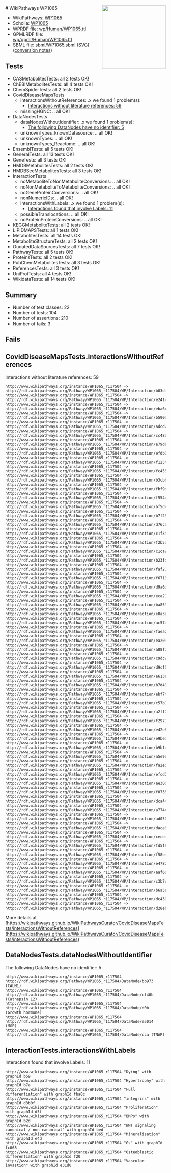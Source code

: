 <img style="float: right; width: 200px" src="../logo.png" />
# WikiPathways WP1065

* WikiPathways: [WP1065](https://identifiers.org/wikipathways:WP1065)
* Scholia: [WP1065](https://scholia.toolforge.org/wikipathways/WP1065)
* WPRDF file: [wp/Human/WP1065.ttl](../wp/Human/WP1065.ttl)
* GPMLRDF file: [wp/gpml/Human/WP1065.ttl](../wp/gpml/Human/WP1065.ttl)
* SBML file: [sbml/WP1065.sbml](../sbml/WP1065.sbml) ([SVG](../sbml/WP1065.svg)) ([conversion notes](../sbml/WP1065.txt))

## Tests
* CASMetabolitesTests: all 2 tests OK!
* ChEBIMetabolitesTests: all 4 tests OK!
* ChemSpiderTests: all 2 tests OK!
* CovidDiseaseMapsTests
    * interactionsWithoutReferences: .x we found 1 problem(s):
        * [Interactions without literature references: 59](#9701cd66)
    * missingHGNC: .. all OK!
* DataNodesTests
    * dataNodesWithoutIdentifier: .x we found 1 problem(s):
        * [The following DataNodes have no identifier: 5](#d2d32fa4)
    * unknownTypes_knownDatasource: .. all OK!
    * unknownTypes: .. all OK!
    * unknownTypes_Reactome: .. all OK!
* EnsemblTests: all 5 tests OK!
* GeneralTests: all 13 tests OK!
* GeneTests: all 3 tests OK!
* HMDBMetabolitesTests: all 2 tests OK!
* HMDBSecMetabolitesTests: all 3 tests OK!
* InteractionTests
    * noMetaboliteToNonMetaboliteConversions: .. all OK!
    * noNonMetaboliteToMetaboliteConversions: .. all OK!
    * noGeneProteinConversions: .. all OK!
    * nonNumericIDs: .. all OK!
    * interactionsWithLabels: .x we found 1 problem(s):
        * [Interactions found that involve Labels: 11](#fe97a8b9)
    * possibleTranslocations: .. all OK!
    * noProteinProteinConversions: .. all OK!
* KEGGMetaboliteTests: all 2 tests OK!
* LIPIDMAPSTests: all 1 tests OK!
* MetabolitesTests: all 14 tests OK!
* MetaboliteStructureTests: all 2 tests OK!
* OudatedDataSourcesTests: all 7 tests OK!
* PathwayTests: all 5 tests OK!
* ProteinsTests: all 2 tests OK!
* PubChemMetabolitesTests: all 3 tests OK!
* ReferencesTests: all 3 tests OK!
* UniProtTests: all 4 tests OK!
* WikidataTests: all 14 tests OK!


## Summary

* Number of test classes: 22
* Number of tests: 104
* Number of assertions: 210
* Number of fails: 3

## Fails

<a name="9701cd66" />

## CovidDiseaseMapsTests.interactionsWithoutReferences

Interactions without literature references: 59
```
http://www.wikipathways.org/instance/WP1065_r117504 -> http://rdf.wikipathways.org/Pathway/WP1065_r117504/WP/Interaction/b03df
http://www.wikipathways.org/instance/WP1065_r117504 -> http://rdf.wikipathways.org/Pathway/WP1065_r117504/WP/Interaction/e241c
http://www.wikipathways.org/instance/WP1065_r117504 -> http://rdf.wikipathways.org/Pathway/WP1065_r117504/WP/Interaction/eba6c
http://www.wikipathways.org/instance/WP1065_r117504 -> http://rdf.wikipathways.org/Pathway/WP1065_r117504/WP/Interaction/b590a
http://www.wikipathways.org/instance/WP1065_r117504 -> http://rdf.wikipathways.org/Pathway/WP1065_r117504/WP/Interaction/adcd2
http://www.wikipathways.org/instance/WP1065_r117504 -> http://rdf.wikipathways.org/Pathway/WP1065_r117504/WP/Interaction/cc48b
http://www.wikipathways.org/instance/WP1065_r117504 -> http://rdf.wikipathways.org/Pathway/WP1065_r117504/WP/Interaction/e79de
http://www.wikipathways.org/instance/WP1065_r117504 -> http://rdf.wikipathways.org/Pathway/WP1065_r117504/WP/Interaction/efdb0
http://www.wikipathways.org/instance/WP1065_r117504 -> http://rdf.wikipathways.org/Pathway/WP1065_r117504/WP/Interaction/f125f
http://www.wikipathways.org/instance/WP1065_r117504 -> http://rdf.wikipathways.org/Pathway/WP1065_r117504/WP/Interaction/fc455
http://www.wikipathways.org/instance/WP1065_r117504 -> http://rdf.wikipathways.org/Pathway/WP1065_r117504/WP/Interaction/b3cbb
http://www.wikipathways.org/instance/WP1065_r117504 -> http://rdf.wikipathways.org/Pathway/WP1065_r117504/WP/Interaction/fbf9d
http://www.wikipathways.org/instance/WP1065_r117504 -> http://rdf.wikipathways.org/Pathway/WP1065_r117504/WP/Interaction/f554e
http://www.wikipathways.org/instance/WP1065_r117504 -> http://rdf.wikipathways.org/Pathway/WP1065_r117504/WP/Interaction/bf5dc
http://www.wikipathways.org/instance/WP1065_r117504 -> http://rdf.wikipathways.org/Pathway/WP1065_r117504/WP/Interaction/b7f25
http://www.wikipathways.org/instance/WP1065_r117504 -> http://rdf.wikipathways.org/Pathway/WP1065_r117504/WP/Interaction/d76c5
http://www.wikipathways.org/instance/WP1065_r117504 -> http://rdf.wikipathways.org/Pathway/WP1065_r117504/WP/Interaction/c1f3f
http://www.wikipathways.org/instance/WP1065_r117504 -> http://rdf.wikipathways.org/Pathway/WP1065_r117504/WP/Interaction/f2b53
http://www.wikipathways.org/instance/WP1065_r117504 -> http://rdf.wikipathways.org/Pathway/WP1065_r117504/WP/Interaction/c1ca9
http://www.wikipathways.org/instance/WP1065_r117504 -> http://rdf.wikipathways.org/Pathway/WP1065_r117504/WP/Interaction/b23fd
http://www.wikipathways.org/instance/WP1065_r117504 -> http://rdf.wikipathways.org/Pathway/WP1065_r117504/WP/Interaction/faf27
http://www.wikipathways.org/instance/WP1065_r117504 -> http://rdf.wikipathways.org/Pathway/WP1065_r117504/WP/Interaction/f6713
http://www.wikipathways.org/instance/WP1065_r117504 -> http://rdf.wikipathways.org/Pathway/WP1065_r117504/WP/Interaction/d9a6d
http://www.wikipathways.org/instance/WP1065_r117504 -> http://rdf.wikipathways.org/Pathway/WP1065_r117504/WP/Interaction/eca21
http://www.wikipathways.org/instance/WP1065_r117504 -> http://rdf.wikipathways.org/Pathway/WP1065_r117504/WP/Interaction/ba859
http://www.wikipathways.org/instance/WP1065_r117504 -> http://rdf.wikipathways.org/Pathway/WP1065_r117504/WP/Interaction/e0a3a
http://www.wikipathways.org/instance/WP1065_r117504 -> http://rdf.wikipathways.org/Pathway/WP1065_r117504/WP/Interaction/ac57d
http://www.wikipathways.org/instance/WP1065_r117504 -> http://rdf.wikipathways.org/Pathway/WP1065_r117504/WP/Interaction/faea2
http://www.wikipathways.org/instance/WP1065_r117504 -> http://rdf.wikipathways.org/Pathway/WP1065_r117504/WP/Interaction/ea209
http://www.wikipathways.org/instance/WP1065_r117504 -> http://rdf.wikipathways.org/Pathway/WP1065_r117504/WP/Interaction/a88f7
http://www.wikipathways.org/instance/WP1065_r117504 -> http://rdf.wikipathways.org/Pathway/WP1065_r117504/WP/Interaction/c9dc9
http://www.wikipathways.org/instance/WP1065_r117504 -> http://rdf.wikipathways.org/Pathway/WP1065_r117504/WP/Interaction/d9cf5
http://www.wikipathways.org/instance/WP1065_r117504 -> http://rdf.wikipathways.org/Pathway/WP1065_r117504/WP/Interaction/e613e
http://www.wikipathways.org/instance/WP1065_r117504 -> http://rdf.wikipathways.org/Pathway/WP1065_r117504/WP/Interaction/b7d43
http://www.wikipathways.org/instance/WP1065_r117504 -> http://rdf.wikipathways.org/Pathway/WP1065_r117504/WP/Interaction/ebf7f
http://www.wikipathways.org/instance/WP1065_r117504 -> http://rdf.wikipathways.org/Pathway/WP1065_r117504/WP/Interaction/c57b1
http://www.wikipathways.org/instance/WP1065_r117504 -> http://rdf.wikipathways.org/Pathway/WP1065_r117504/WP/Interaction/a2ff7
http://www.wikipathways.org/instance/WP1065_r117504 -> http://rdf.wikipathways.org/Pathway/WP1065_r117504/WP/Interaction/f2971
http://www.wikipathways.org/instance/WP1065_r117504 -> http://rdf.wikipathways.org/Pathway/WP1065_r117504/WP/Interaction/e42e8
http://www.wikipathways.org/instance/WP1065_r117504 -> http://rdf.wikipathways.org/Pathway/WP1065_r117504/WP/Interaction/e9be1
http://www.wikipathways.org/instance/WP1065_r117504 -> http://rdf.wikipathways.org/Pathway/WP1065_r117504/WP/Interaction/b9b1d
http://www.wikipathways.org/instance/WP1065_r117504 -> http://rdf.wikipathways.org/Pathway/WP1065_r117504/WP/Interaction/a5e9b
http://www.wikipathways.org/instance/WP1065_r117504 -> http://rdf.wikipathways.org/Pathway/WP1065_r117504/WP/Interaction/fa2e5
http://www.wikipathways.org/instance/WP1065_r117504 -> http://rdf.wikipathways.org/Pathway/WP1065_r117504/WP/Interaction/efcd2
http://www.wikipathways.org/instance/WP1065_r117504 -> http://rdf.wikipathways.org/Pathway/WP1065_r117504/WP/Interaction/ae300
http://www.wikipathways.org/instance/WP1065_r117504 -> http://rdf.wikipathways.org/Pathway/WP1065_r117504/WP/Interaction/f0735
http://www.wikipathways.org/instance/WP1065_r117504 -> http://rdf.wikipathways.org/Pathway/WP1065_r117504/WP/Interaction/dca44
http://www.wikipathways.org/instance/WP1065_r117504 -> http://rdf.wikipathways.org/Pathway/WP1065_r117504/WP/Interaction/a774c
http://www.wikipathways.org/instance/WP1065_r117504 -> http://rdf.wikipathways.org/Pathway/WP1065_r117504/WP/Interaction/ad050
http://www.wikipathways.org/instance/WP1065_r117504 -> http://rdf.wikipathways.org/Pathway/WP1065_r117504/WP/Interaction/dace8
http://www.wikipathways.org/instance/WP1065_r117504 -> http://rdf.wikipathways.org/Pathway/WP1065_r117504/WP/Interaction/cecea
http://www.wikipathways.org/instance/WP1065_r117504 -> http://rdf.wikipathways.org/Pathway/WP1065_r117504/WP/Interaction/fd5f9
http://www.wikipathways.org/instance/WP1065_r117504 -> http://rdf.wikipathways.org/Pathway/WP1065_r117504/WP/Interaction/f58ea
http://www.wikipathways.org/instance/WP1065_r117504 -> http://rdf.wikipathways.org/Pathway/WP1065_r117504/WP/Interaction/e4782
http://www.wikipathways.org/instance/WP1065_r117504 -> http://rdf.wikipathways.org/Pathway/WP1065_r117504/WP/Interaction/aaf66
http://www.wikipathways.org/instance/WP1065_r117504 -> http://rdf.wikipathways.org/Pathway/WP1065_r117504/WP/Interaction/c3b7c
http://www.wikipathways.org/instance/WP1065_r117504 -> http://rdf.wikipathways.org/Pathway/WP1065_r117504/WP/Interaction/b6a3a
http://www.wikipathways.org/instance/WP1065_r117504 -> http://rdf.wikipathways.org/Pathway/WP1065_r117504/WP/Interaction/dc430
http://www.wikipathways.org/instance/WP1065_r117504 -> http://rdf.wikipathways.org/Pathway/WP1065_r117504/WP/Interaction/d28eb
```

More details at [https://wikipathways.github.io/WikiPathwaysCurator/CovidDiseaseMapsTests/interactionsWithoutReferences](https://wikipathways.github.io/WikiPathwaysCurator/CovidDiseaseMapsTests/interactionsWithoutReferences)

<a name="d2d32fa4" />

## DataNodesTests.dataNodesWithoutIdentifier

The following DataNodes have no identifier: 5
```
http://www.wikipathways.org/instance/WP1065_r117504 http://rdf.wikipathways.org/Pathway/WP1065_r117504/DataNode/bb973 (CALM1)
http://www.wikipathways.org/instance/WP1065_r117504 http://rdf.wikipathways.org/Pathway/WP1065_r117504/DataNode/cf40b (Cathepsin L2)
http://www.wikipathways.org/instance/WP1065_r117504 http://rdf.wikipathways.org/Pathway/WP1065_r117504/DataNode/d0b (Growth hormone)
http://www.wikipathways.org/instance/WP1065_r117504 http://rdf.wikipathways.org/Pathway/WP1065_r117504/DataNode/e5014 (MGP)
http://www.wikipathways.org/instance/WP1065_r117504 http://rdf.wikipathways.org/Pathway/WP1065_r117504/DataNode/cca (TNAP)
```

<a name="fe97a8b9" />

## InteractionTests.interactionsWithLabels

Interactions found that involve Labels: 11
```
http://www.wikipathways.org/instance/WP1065_r117504 "Dying" with graphId b59
http://www.wikipathways.org/instance/WP1065_r117504 "Hypertrophy" with graphId b7a
http://www.wikipathways.org/instance/WP1065_r117504 "Full differentiation" with graphId fba0c
http://www.wikipathways.org/instance/WP1065_r117504 "integrins" with graphId d3b0f
http://www.wikipathways.org/instance/WP1065_r117504 "Proliferation" with graphId d5f
http://www.wikipathways.org/instance/WP1065_r117504 "BMPs" with graphId b2d
http://www.wikipathways.org/instance/WP1065_r117504 "WNT signaling
canonical / non-canonical" with graphId bed
http://www.wikipathways.org/instance/WP1065_r117504 "Mineralisation" with graphId e4d
http://www.wikipathways.org/instance/WP1065_r117504 "Gs" with graphId fc068
http://www.wikipathways.org/instance/WP1065_r117504 "Osteoblastic
differentiation" with graphId f20
http://www.wikipathways.org/instance/WP1065_r117504 "Vascular invastion" with graphId e31d0
```

